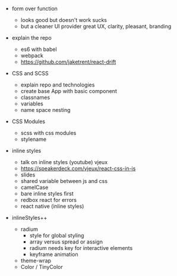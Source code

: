 - form over function
    - looks good but doesn't work sucks
    - but a cleaner UI provider great UX, clarity, pleasant, branding
    
- explain the repo
    - es6 with babel
    - webpack
    - https://github.com/jaketrent/react-drift
    
- CSS and SCSS
    - explain repo and technologies
    - create base App with basic component
    - classnames
    - variables
    - name space nesting

- CSS Modules
    - scss with css modules
    - stylename

- inline styles
    - talk on inline styles (youtube) vjeux
    - https://speakerdeck.com/vjeux/react-css-in-js
    - slides
    - shared variable between js and css
    - camelCase
    - bare inline styles first
    - redbox react for errors
    - react native (inline styles)
    
- inlineStyles++
    - radium
        - style for global styling
        - array versus spread or assign
        - radium needs key for interactive elements
        - keyframe animation
    - theme-wrap
    - Color / TinyColor
    